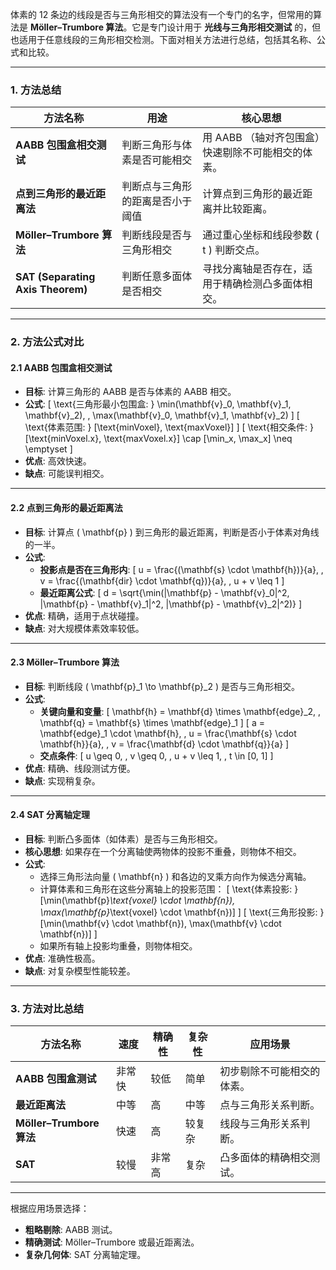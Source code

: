 ﻿体素的 12 条边的线段是否与三角形相交的算法没有一个专门的名字，但常用的算法是 **Möller–Trumbore 算法**。它是专门设计用于 **光线与三角形相交测试** 的，但也适用于任意线段的三角形相交检测。下面对相关方法进行总结，包括其名称、公式和比较。

---

### **1. 方法总结**

| 方法名称                           | 用途                                 | 核心思想                                            |
|------------------------------------|--------------------------------------|---------------------------------------------------|
| **AABB 包围盒相交测试**             | 判断三角形与体素是否可能相交          | 用 AABB （轴对齐包围盒）快速剔除不可能相交的体素。 |
| **点到三角形的最近距离法**          | 判断点与三角形的距离是否小于阈值      | 计算点到三角形的最近距离并比较距离。                |
| **Möller–Trumbore 算法**            | 判断线段是否与三角形相交              | 通过重心坐标和线段参数 \( t \) 判断交点。          |
| **SAT (Separating Axis Theorem)** | 判断任意多面体是否相交                | 寻找分离轴是否存在，适用于精确检测凸多面体相交。   |

---

### **2. 方法公式对比**

#### **2.1 AABB 包围盒相交测试**
- **目标**: 计算三角形的 AABB 是否与体素的 AABB 相交。
- **公式**:
  \[
  \text{三角形最小包围盒: } \min(\mathbf{v}_0, \mathbf{v}_1, \mathbf{v}_2), \, \max(\mathbf{v}_0, \mathbf{v}_1, \mathbf{v}_2)
  \]
  \[
  \text{体素范围: } [\text{minVoxel}, \text{maxVoxel}]
  \]
  \[
  \text{相交条件: } [\text{minVoxel.x}, \text{maxVoxel.x}] \cap [\min_x, \max_x] \neq \emptyset
  \]
- **优点**: 高效快速。
- **缺点**: 可能误判相交。

---

#### **2.2 点到三角形的最近距离法**
- **目标**: 计算点 \( \mathbf{p} \) 到三角形的最近距离，判断是否小于体素对角线的一半。
- **公式**:
  - **投影点是否在三角形内**:
    \[
    u = \frac{(\mathbf{s} \cdot \mathbf{h})}{a}, \, v = \frac{(\mathbf{dir} \cdot \mathbf{q})}{a}, \, u + v \leq 1
    \]
  - **最近距离公式**:
    \[
    d = \sqrt{\min(\|\mathbf{p} - \mathbf{v}_0\|^2, \|\mathbf{p} - \mathbf{v}_1\|^2, \|\mathbf{p} - \mathbf{v}_2\|^2)}
    \]
- **优点**: 精确，适用于点状碰撞。
- **缺点**: 对大规模体素效率较低。

---

#### **2.3 Möller–Trumbore 算法**
- **目标**: 判断线段 \( \mathbf{p}_1 \to \mathbf{p}_2 \) 是否与三角形相交。
- **公式**:
  - **关键向量和变量**:
    \[
    \mathbf{h} = \mathbf{d} \times \mathbf{edge}_2, \, \mathbf{q} = \mathbf{s} \times \mathbf{edge}_1
    \]
    \[
    a = \mathbf{edge}_1 \cdot \mathbf{h}, \, u = \frac{\mathbf{s} \cdot \mathbf{h}}{a}, \, v = \frac{\mathbf{d} \cdot \mathbf{q}}{a}
    \]
  - **交点条件**:
    \[
    u \geq 0, \, v \geq 0, \, u + v \leq 1, \, t \in [0, 1]
    \]
- **优点**: 精确、线段测试方便。
- **缺点**: 实现稍复杂。

---

#### **2.4 SAT 分离轴定理**
- **目标**: 判断凸多面体（如体素）是否与三角形相交。
- **核心思想**: 如果存在一个分离轴使两物体的投影不重叠，则物体不相交。
- **公式**:
  - 选择三角形法向量 \( \mathbf{n} \) 和各边的叉乘方向作为候选分离轴。
  - 计算体素和三角形在这些分离轴上的投影范围：
    \[
    \text{体素投影: } [\min(\mathbf{p}_\text{voxel} \cdot \mathbf{n}), \max(\mathbf{p}_\text{voxel} \cdot \mathbf{n})]
    \]
    \[
    \text{三角形投影: } [\min(\mathbf{v} \cdot \mathbf{n}), \max(\mathbf{v} \cdot \mathbf{n})]
    \]
  - 如果所有轴上投影均重叠，则物体相交。
- **优点**: 准确性极高。
- **缺点**: 对复杂模型性能较差。

---

### **3. 方法对比总结**

| 方法名称               | 速度       | 精确性    | 复杂性    | 应用场景                   |
|------------------------|------------|-----------|-----------|----------------------------|
| **AABB 包围盒测试**     | 非常快      | 较低      | 简单      | 初步剔除不可能相交的体素。 |
| **最近距离法**          | 中等       | 高        | 中等      | 点与三角形关系判断。       |
| **Möller–Trumbore 算法**| 快速       | 高        | 较复杂    | 线段与三角形关系判断。     |
| **SAT**                | 较慢       | 非常高    | 复杂      | 凸多面体的精确相交测试。   |

---

根据应用场景选择：
- **粗略剔除**: AABB 测试。
- **精确测试**: Möller–Trumbore 或最近距离法。
- **复杂几何体**: SAT 分离轴定理。